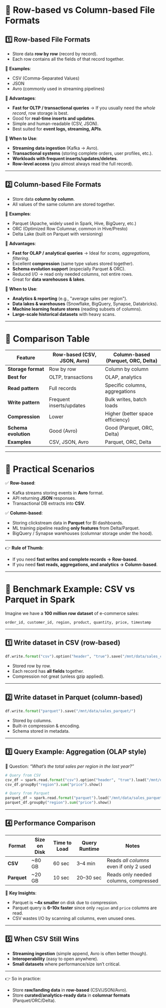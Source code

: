 # 🔹 Row-based vs Column-based File Formats

## 1️⃣ Row-based File Formats

* Store data **row by row** (record by record).
* Each row contains all the fields of that record together.

📂 **Examples**:

* CSV (Comma-Separated Values)
* JSON
* Avro (commonly used in streaming pipelines)

📌 **Advantages**:

* **Fast for OLTP / transactional queries** → If you usually need the *whole record*, row storage is best.
* Good for **real-time inserts and updates**.
* Simple and human-readable (CSV, JSON).
* Best suited for **event logs, streaming, APIs**.

📌 **When to Use**:

* **Streaming data ingestion** (Kafka → Avro).
* **Transactional systems** (storing complete orders, user profiles, etc.).
* **Workloads with frequent inserts/updates/deletes**.
* **Row-level access** (you almost always read the full record).

---

## 2️⃣ Column-based File Formats

* Store data **column by column**.
* All values of the same column are stored together.

📂 **Examples**:

* Parquet (Apache, widely used in Spark, Hive, BigQuery, etc.)
* ORC (Optimized Row Columnar, common in Hive/Presto)
* Delta Lake (built on Parquet with versioning)

📌 **Advantages**:

* **Fast for OLAP / analytical queries** → Ideal for *scans, aggregations, filtering*.
* Excellent **compression** (same type values stored together).
* **Schema evolution support** (especially Parquet & ORC).
* Reduced I/O → read only needed columns, not entire rows.
* Great for **data warehouses & lakes**.

📌 **When to Use**:

* **Analytics & reporting** (e.g., "average sales per region").
* **Data lakes & warehouses** (Snowflake, BigQuery, Synapse, Databricks).
* **Machine learning feature stores** (reading subsets of columns).
* **Large-scale historical datasets** with heavy scans.

---

# 🔹 Comparison Table

| Feature              | Row-based (CSV, JSON, Avro) | Column-based (Parquet, ORC, Delta) |
| -------------------- | --------------------------- | ---------------------------------- |
| **Storage format**   | Row by row                  | Column by column                   |
| **Best for**         | OLTP, transactions          | OLAP, analytics                    |
| **Read pattern**     | Full records                | Specific columns, aggregations     |
| **Write pattern**    | Frequent inserts/updates    | Bulk writes, batch loads           |
| **Compression**      | Lower                       | Higher (better space efficiency)   |
| **Schema evolution** | Good (Avro)                 | Good (Parquet, ORC, Delta)         |
| **Examples**         | CSV, JSON, Avro             | Parquet, ORC, Delta                |

---

# 🔹 Practical Scenarios

✅ **Row-based**:

* Kafka streams storing events in **Avro** format.
* API returning **JSON** responses.
* Transactional DB extracts into **CSV**.

✅ **Column-based**:

* Storing clickstream data in **Parquet** for BI dashboards.
* ML training pipeline reading **only features** from Delta/Parquet.
* BigQuery / Synapse warehouses (columnar storage under the hood).

---

👉 **Rule of Thumb**:

* If you need **fast writes and complete records → Row-based**.
* If you need **fast reads, aggregations, and analytics → Column-based**.

---

# 🔹 Benchmark Example: CSV vs Parquet in Spark

Imagine we have a **100 million row dataset** of e-commerce sales:

```text
order_id, customer_id, region, product, quantity, price, timestamp
```

---

## 1️⃣ Write dataset in **CSV (row-based)**

```python
df.write.format("csv").option("header", "true").save("/mnt/data/sales_csv/")
```

* Stored row by row.
* Each record has **all fields** together.
* Compression not great (unless gzip applied).

---

## 2️⃣ Write dataset in **Parquet (column-based)**

```python
df.write.format("parquet").save("/mnt/data/sales_parquet/")
```

* Stored by columns.
* Built-in compression & encoding.
* Schema stored in metadata.

---

## 3️⃣ Query Example: Aggregation (OLAP style)

🔹 Question: *“What’s the total sales per region in the last year?”*

```python
# Query from CSV
csv_df = spark.read.format("csv").option("header", "true").load("/mnt/data/sales_csv/")
csv_df.groupBy("region").sum("price").show()

# Query from Parquet
parquet_df = spark.read.format("parquet").load("/mnt/data/sales_parquet/")
parquet_df.groupBy("region").sum("price").show()
```

---

## 4️⃣ Performance Comparison

| Format      | Size on Disk | Time to Load | Query Runtime | Notes                                   |
| ----------- | ------------ | ------------ | ------------- | --------------------------------------- |
| **CSV**     | \~80 GB      | 60 sec       | 3–4 min       | Reads *all columns* even if only 2 used |
| **Parquet** | \~20 GB      | 10 sec       | 20–30 sec     | Reads only needed columns, compressed   |

📌 **Key Insights**:

* Parquet is **\~4x smaller** on disk due to compression.
* Parquet query is **6–10x faster** since only `region` and `price` columns are read.
* CSV wastes I/O by scanning all columns, even unused ones.

---

## 5️⃣ When CSV Still Wins

* **Streaming ingestion** (simple append, Avro is often better though).
* **Interoperability** (easy to open anywhere).
* **Small datasets** where performance/size isn’t critical.

---

👉 So in practice:

* Store **raw/landing data** in **row-based** (CSV/JSON/Avro).
* Store **curated/analytics-ready data** in **columnar formats** (Parquet/ORC/Delta).

